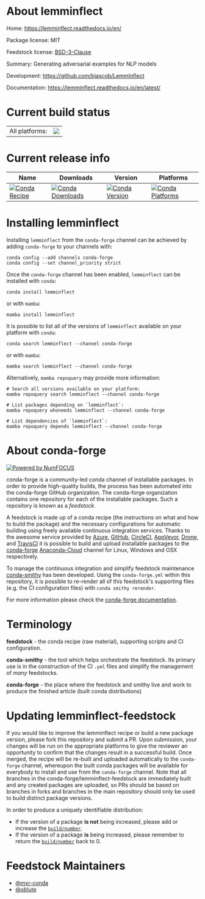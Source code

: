 About lemminflect
=================

Home: https://lemminflect.readthedocs.io/en/

Package license: MIT

Feedstock license: [BSD-3-Clause](https://github.com/conda-forge/lemminflect-feedstock/blob/main/LICENSE.txt)

Summary: Generating adversarial examples for NLP models

Development: https://github.com/bjascob/LemmInflect

Documentation: https://lemminflect.readthedocs.io/en/latest/

Current build status
====================


<table><tr><td>All platforms:</td>
    <td>
      <a href="https://dev.azure.com/conda-forge/feedstock-builds/_build/latest?definitionId=11342&branchName=main">
        <img src="https://dev.azure.com/conda-forge/feedstock-builds/_apis/build/status/lemminflect-feedstock?branchName=main">
      </a>
    </td>
  </tr>
</table>

Current release info
====================

| Name | Downloads | Version | Platforms |
| --- | --- | --- | --- |
| [![Conda Recipe](https://img.shields.io/badge/recipe-lemminflect-green.svg)](https://anaconda.org/conda-forge/lemminflect) | [![Conda Downloads](https://img.shields.io/conda/dn/conda-forge/lemminflect.svg)](https://anaconda.org/conda-forge/lemminflect) | [![Conda Version](https://img.shields.io/conda/vn/conda-forge/lemminflect.svg)](https://anaconda.org/conda-forge/lemminflect) | [![Conda Platforms](https://img.shields.io/conda/pn/conda-forge/lemminflect.svg)](https://anaconda.org/conda-forge/lemminflect) |

Installing lemminflect
======================

Installing `lemminflect` from the `conda-forge` channel can be achieved by adding `conda-forge` to your channels with:

```
conda config --add channels conda-forge
conda config --set channel_priority strict
```

Once the `conda-forge` channel has been enabled, `lemminflect` can be installed with `conda`:

```
conda install lemminflect
```

or with `mamba`:

```
mamba install lemminflect
```

It is possible to list all of the versions of `lemminflect` available on your platform with `conda`:

```
conda search lemminflect --channel conda-forge
```

or with `mamba`:

```
mamba search lemminflect --channel conda-forge
```

Alternatively, `mamba repoquery` may provide more information:

```
# Search all versions available on your platform:
mamba repoquery search lemminflect --channel conda-forge

# List packages depending on `lemminflect`:
mamba repoquery whoneeds lemminflect --channel conda-forge

# List dependencies of `lemminflect`:
mamba repoquery depends lemminflect --channel conda-forge
```


About conda-forge
=================

[![Powered by
NumFOCUS](https://img.shields.io/badge/powered%20by-NumFOCUS-orange.svg?style=flat&colorA=E1523D&colorB=007D8A)](https://numfocus.org)

conda-forge is a community-led conda channel of installable packages.
In order to provide high-quality builds, the process has been automated into the
conda-forge GitHub organization. The conda-forge organization contains one repository
for each of the installable packages. Such a repository is known as a *feedstock*.

A feedstock is made up of a conda recipe (the instructions on what and how to build
the package) and the necessary configurations for automatic building using freely
available continuous integration services. Thanks to the awesome service provided by
[Azure](https://azure.microsoft.com/en-us/services/devops/), [GitHub](https://github.com/),
[CircleCI](https://circleci.com/), [AppVeyor](https://www.appveyor.com/),
[Drone](https://cloud.drone.io/welcome), and [TravisCI](https://travis-ci.com/)
it is possible to build and upload installable packages to the
[conda-forge](https://anaconda.org/conda-forge) [Anaconda-Cloud](https://anaconda.org/)
channel for Linux, Windows and OSX respectively.

To manage the continuous integration and simplify feedstock maintenance
[conda-smithy](https://github.com/conda-forge/conda-smithy) has been developed.
Using the ``conda-forge.yml`` within this repository, it is possible to re-render all of
this feedstock's supporting files (e.g. the CI configuration files) with ``conda smithy rerender``.

For more information please check the [conda-forge documentation](https://conda-forge.org/docs/).

Terminology
===========

**feedstock** - the conda recipe (raw material), supporting scripts and CI configuration.

**conda-smithy** - the tool which helps orchestrate the feedstock.
                   Its primary use is in the construction of the CI ``.yml`` files
                   and simplify the management of *many* feedstocks.

**conda-forge** - the place where the feedstock and smithy live and work to
                  produce the finished article (built conda distributions)


Updating lemminflect-feedstock
==============================

If you would like to improve the lemminflect recipe or build a new
package version, please fork this repository and submit a PR. Upon submission,
your changes will be run on the appropriate platforms to give the reviewer an
opportunity to confirm that the changes result in a successful build. Once
merged, the recipe will be re-built and uploaded automatically to the
`conda-forge` channel, whereupon the built conda packages will be available for
everybody to install and use from the `conda-forge` channel.
Note that all branches in the conda-forge/lemminflect-feedstock are
immediately built and any created packages are uploaded, so PRs should be based
on branches in forks and branches in the main repository should only be used to
build distinct package versions.

In order to produce a uniquely identifiable distribution:
 * If the version of a package **is not** being increased, please add or increase
   the [``build/number``](https://docs.conda.io/projects/conda-build/en/latest/resources/define-metadata.html#build-number-and-string).
 * If the version of a package **is** being increased, please remember to return
   the [``build/number``](https://docs.conda.io/projects/conda-build/en/latest/resources/define-metadata.html#build-number-and-string)
   back to 0.

Feedstock Maintainers
=====================

* [@mxr-conda](https://github.com/mxr-conda/)
* [@oblute](https://github.com/oblute/)

